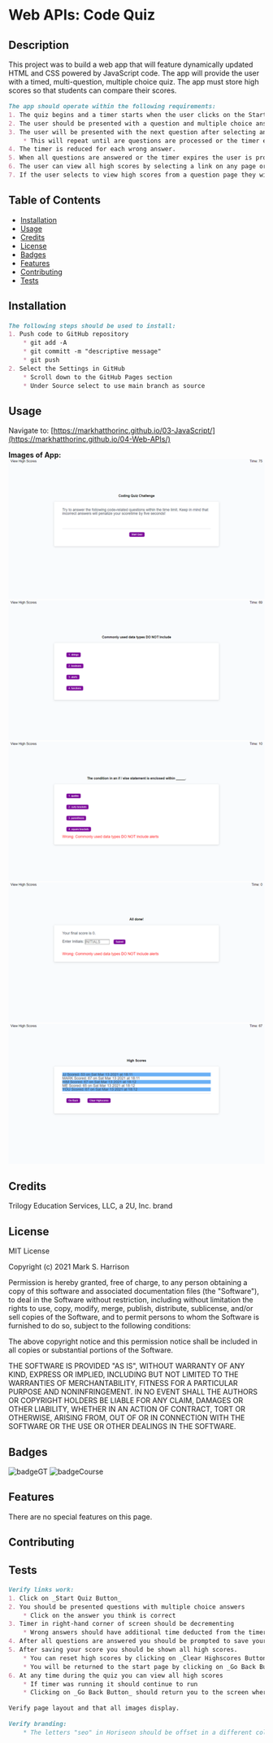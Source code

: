 # Web APIs: Code Quiz

## Description

This project was to build a web app that will feature dynamically updated HTML and CSS powered by JavaScript code. The app will provide the user with a timed, multi-question, multiple choice quiz. The app must store high scores so that students can compare their scores.

```md
The app should operate within the following requirements:
1. The quiz begins and a timer starts when the user clicks on the Start button.
2. The user should be presented with a question and multiple choice answers.
3. The user will be presented with the next question after selecting an answer.
    * This will repeat until are questions are processed or the timer expires.
4. The timer is reduced for each wrong answer.
5. When all questions are answered or the timer expires the user is prompted to save their score.
6. The user can view all high scores by selecting a link on any page or after submitting their score.
7. If the user selects to view high scores from a question page they will be shown the high scores, the timer will not stop, and the user will then be returned to the question where they left.
```
## Table of Contents

* [Installation](#installation)
* [Usage](#usage)
* [Credits](#credits)
* [License](#license)
* [Badges](#badges)
* [Features](#features)
* [Contributing](#contributing)
* [Tests](#tests)


## Installation

```md
The following steps should be used to install:
1. Push code to GitHub repository
    * git add -A
    * git committ -m "descriptive message"
    * git push
2. Select the Settings in GitHub
    * Scroll down to the GitHub Pages section
    * Under Source select to use main branch as source
```

## Usage 

Navigate to:
[https://markhatthorinc.github.io/03-JavaScript/](https://markhatthorinc.github.io/04-Web-APIs/)

**Images of App:**
![Start Page](./assets/images/CodeQuiz_StartPage.png)
![Question](./assets/images/CodeQuiz_Question.png)
![Next Question with Result](./assets/images/CodeQuiz_NextQuestionWithResult.png)
![Save Score](./assets/images/CodeQuiz_SaveScore.png)
![View High Scores](./assets/images/CodeQuiz_ViewHighScores.png)


## Credits

Trilogy Education Services, LLC, a 2U, Inc. brand


## License

MIT License

Copyright (c) 2021 Mark S. Harrison

Permission is hereby granted, free of charge, to any person obtaining a copy
of this software and associated documentation files (the "Software"), to deal
in the Software without restriction, including without limitation the rights
to use, copy, modify, merge, publish, distribute, sublicense, and/or sell
copies of the Software, and to permit persons to whom the Software is
furnished to do so, subject to the following conditions:

The above copyright notice and this permission notice shall be included in all
copies or substantial portions of the Software.

THE SOFTWARE IS PROVIDED "AS IS", WITHOUT WARRANTY OF ANY KIND, EXPRESS OR
IMPLIED, INCLUDING BUT NOT LIMITED TO THE WARRANTIES OF MERCHANTABILITY,
FITNESS FOR A PARTICULAR PURPOSE AND NONINFRINGEMENT. IN NO EVENT SHALL THE
AUTHORS OR COPYRIGHT HOLDERS BE LIABLE FOR ANY CLAIM, DAMAGES OR OTHER
LIABILITY, WHETHER IN AN ACTION OF CONTRACT, TORT OR OTHERWISE, ARISING FROM,
OUT OF OR IN CONNECTION WITH THE SOFTWARE OR THE USE OR OTHER DEALINGS IN THE
SOFTWARE.

## Badges

![badgeGT](https://img.shields.io/static/v1?label=%3CGT%20Bootcamp%3E&message=04-Web-APIs&color=blue)
![badgeCourse](https://img.shields.io/static/v1?label=%3CCourse%20Work%3E&message=04-Homework&color=blue)

## Features

There are no special features on this page.

## Contributing


## Tests

```md
Verify links work:
1. Click on _Start Quiz Button_
2. You should be presented questions with multiple choice answers
    * Click on the answer you think is correct
3. Timer in right-hand corner of screen should be decrementing
    * Wrong answers should have additional time deducted from the timer
4. After all questions are answered you should be prompted to save your score
5. After saving your score you should be shown all high scores.
    * You can reset high scores by clicking on _Clear Highscores Button_
    * You will be returned to the start page by clicking on _Go Back Button_
6. At any time during the quiz you can view all high scores
    * If timer was running it should continue to run
    * Clicking on _Go Back Button_ should return you to the screen where you selected to view high scores
```

```md
Verify page layout and that all images display.
```

```md
Verify branding:
    * The letters "seo" in Horiseon should be offset in a different color.
```

